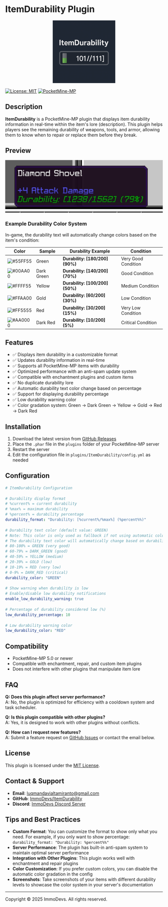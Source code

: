 # ItemDurability Plugin

<p align="center">
  <img src="https://raw.githubusercontent.com/ImmoDevs/ItemDurability/main/icon.png" width="200" alt="Icon">
</p>

[![License: MIT](https://img.shields.io/badge/License-MIT-blue.svg)](https://opensource.org/licenses/MIT)
[![PocketMine-MP](https://img.shields.io/badge/PocketMine--MP-5.0+-orange.svg)](https://github.com/pmmp/PocketMine-MP)

## Description

**ItemDurability** is a PocketMine-MP plugin that displays item durability information in real-time within the item's lore (description). This plugin helps players see the remaining durability of weapons, tools, and armor, allowing them to know when to repair or replace them before they break.

## Preview

![preview](images/preview.jpg)

### Example Durability Color System

In-game, the durability text will automatically change colors based on the item's condition:

| Color | Sample | Durability Example | Condition |
|-------|--------|-------------------|-----------|
| ![#55FF55](https://placehold.co/15/55FF55/55FF55.png) | Green | **Durability: [180/200] (90%)** | Very Good Condition |
| ![#00AA00](https://placehold.co/15/00AA00/00AA00.png) | Dark Green | **Durability: [140/200] (70%)** | Good Condition |
| ![#FFFF55](https://placehold.co/15/FFFF55/FFFF55.png) | Yellow | **Durability: [100/200] (50%)** | Medium Condition |
| ![#FFAA00](https://placehold.co/15/FFAA00/FFAA00.png) | Gold | **Durability: [60/200] (30%)** | Low Condition |
| ![#FF5555](https://placehold.co/15/FF5555/FF5555.png) | Red | **Durability: [30/200] (15%)** | Very Low Condition |
| ![#AA0000](https://placehold.co/15/AA0000/AA0000.png) | Dark Red | **Durability: [10/200] (5%)** | Critical Condition |

## Features

- ✅ Displays item durability in a customizable format
- ✅ Updates durability information in real-time
- ✅ Supports all PocketMine-MP items with durability
- ✅ Optimized performance with an anti-spam update system
- ✅ Compatible with enchantment plugins and custom items
- ✅ No duplicate durability lore
- ✅ Automatic durability text color change based on percentage
- ✅ Support for displaying durability percentage
- ✅ Low durability warning color
- ✅ Color gradation system: Green → Dark Green → Yellow → Gold → Red → Dark Red

## Installation

1. Download the latest version from [GitHub Releases](https://github.com/ImmoDevs/ItemDurability/releases)
2. Place the `.phar` file in the `plugins` folder of your PocketMine-MP server
3. Restart the server
4. Edit the configuration file in `plugins/ItemDurability/config.yml` as needed

## Configuration

```yaml
# ItemDurability Configuration

# Durability display format
# %current% = current durability
# %max% = maximum durability
# %percent% = durability percentage
durability_format: "Durability: [%current%/%max%] (%percent%%)"

# Durability text color (default value: GREEN)
# Note: This color is only used as fallback if not using automatic color gradation
# The durability text color will automatically change based on durability percentage:
# 80-100% = GREEN (very good)
# 60-79% = DARK_GREEN (good)
# 40-59% = YELLOW (medium)
# 20-39% = GOLD (low)
# 10-19% = RED (very low)
# 0-9% = DARK_RED (critical)
durability_color: "GREEN"

# Show warning when durability is low
# Enable/disable low durability notifications
enable_low_durability_warning: true

# Percentage of durability considered low (%)
low_durability_percentage: 10

# Low durability warning color
low_durability_color: "RED" 
```

## Compatibility

- PocketMine-MP 5.0 or newer
- Compatible with enchantment, repair, and custom item plugins
- Does not interfere with other plugins that manipulate item lore

## FAQ

**Q: Does this plugin affect server performance?**  
A: No, the plugin is optimized for efficiency with a cooldown system and task scheduler.

**Q: Is this plugin compatible with other plugins?**  
A: Yes, it is designed to work with other plugins without conflicts.

**Q: How can I request new features?**  
A: Submit a feature request on [GitHub Issues](https://github.com/ImmoDevs/ItemDurability/issues) or contact the email below.

## License

This plugin is licensed under the [MIT License](https://opensource.org/licenses/MIT).

## Contact & Support

- **Email**: luqmandavialtamiranto@gmail.com
- **GitHub**: [ImmoDevs/ItemDurability](https://github.com/ImmoDevs/ItemDurability)
- **Discord**: [ImmoDevs Discord Server](https://discord.gg/immodevs)

## Tips and Best Practices

- **Custom Format**: You can customize the format to show only what you need. For example, if you only want to show percentage: `durability_format: "Durability: %percent%%"`
- **Server Performance**: The plugin has built-in anti-spam system to maintain optimal server performance
- **Integration with Other Plugins**: This plugin works well with enchantment and repair plugins
- **Color Customization**: If you prefer custom colors, you can disable the automatic color gradation in the config
- **Screenshots**: Take screenshots of your items with different durability levels to showcase the color system in your server's documentation

---

Copyright © 2025 ImmoDevs. All rights reserved.
